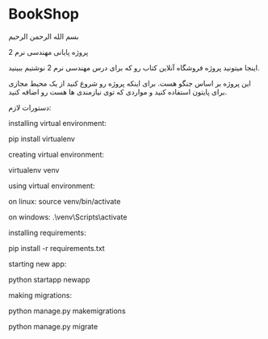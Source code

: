 # BookShop

بسم الله الرحمن الرحیم

پروژه پایانی مهندسی نرم  2

اینجا میتونید پروژه فروشگاه آنلاین کتاب رو که برای درس مهندسی نرم 2 نوشتیم ببینید.

 این پروژه بر اساس جنگو هست. برای اینکه پروژه رو شروع کنید از یک محیط مجازی برای پایتون استفاده کنید و مواردی که توی نیازمندی ها هست رو اضافه کنید.
 
 دستورات لازم:
 
 
 installing virtual environment:
 
 pip install virtualenv
 
 
 creating virtual environment:
 
 virtualenv venv
 
 
 using virtual environment:
 
 on linux: source venv/bin/activate
 
 on windows: .\venv\Scripts\activate
 
 installing requirements:
 
 pip install -r requirements.txt
 
 
 starting new app:
 
 python startapp newapp
 
 
 making migrations:
 
 python manage.py makemigrations
 
 python manage.py migrate

